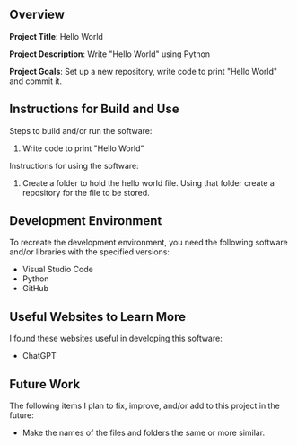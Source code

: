 ## Overview

**Project Title**: Hello World

**Project Description**: Write "Hello World" using Python

**Project Goals**: Set up a new repository, write code to print "Hello World" and commit it. 

## Instructions for Build and Use

Steps to build and/or run the software:

1. Write code to print "Hello World"

Instructions for using the software:

1. Create a folder to hold the hello world file. Using that folder create a repository for the file to be stored. 

## Development Environment 

To recreate the development environment, you need the following software and/or libraries with the specified versions:

* Visual Studio Code
* Python
* GitHub

## Useful Websites to Learn More

I found these websites useful in developing this software:

* ChatGPT

## Future Work

The following items I plan to fix, improve, and/or add to this project in the future:

* Make the names of the files and folders the same or more similar. 

